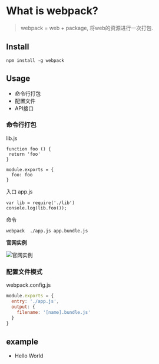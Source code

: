 # What is webpack?
> webpack = web + package, 将web的资源进行一次打包.


## Install

```
npm install -g webpack
```

## Usage
- 命令行打包
- 配置文件
- API接口


### 命令行打包

lib.js
```
function foo () {
 return 'foo'
}

module.exports = {
  foo: foo
}
```

入口 app.js
```
var lib = require('./lib')
console.log(lib.foo());
```
命令

```
webpack  ./app.js app.bundle.js
```

**官网实例**

![官网实例](https://dtinth.github.io/webpack-docs-images/usage/how-it-works.png)



### 配置文件模式

webpack.config.js

```javascript
module.exports = {
  entry: './app.js',
  output: {
    filename: '[name].bundle.js'
  }
}
```



## example

- Hello World